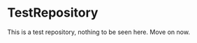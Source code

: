 TestRepository
==============

This is a test repository, nothing to be seen here. Move on now.  
 
 
   
     
   
          
  
   
 
   
 
  
 
 
 
 

